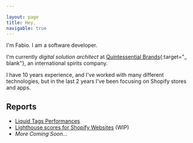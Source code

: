 ```yaml
---

layout: page
title: Hey,
navigable: true
---
```



I'm Fabio. I am a software developer.

I'm currently _digital solution architect_ at [Quintessential Brands](https://quintessentialbrands.com){:target="_
blank"}, an international spirits company.

I have 10 years experience, and I've worked with many different technologies, but in the last 2 years I've been focusing
on Shopify stores and apps.


## Reports

* [Liquid Tags Performances](/reports/liquid_tags_performances)
* [Lighthouse scores for Shopify Websites](/reports/lighthouse_analysis) (WIP)
* _More Coming Soon..._
